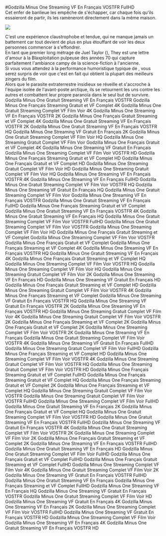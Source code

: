 #Godzilla Minus One Streaming VF En Français VOSTFR FullHD  
Cet enfer de banlieue les empêche de s'échapper, car chaque fois qu'ils essaieront de partir, ils les ramèneront directement dans la même maison.  
  
[![](https://i.imgur.com/qSNzIqt.png)](https://movie.rssnews.media/ckYgmUIbx.php)  
  
C'est une expérience claustrophobe et tendue, qui ne manque jamais un battement car tout devient de plus en plus étouffant de voir les deux personnes commencer à s'effondrer.  
En tant que premier long métrage de Juel Taylor (), They  est une lettre d'amour à la Blaxploitation pulpeuse des années 70 qui capture parfaitement l'ambiance campy de la science-fiction à l'ancienne.  
Si vous vous attendez à la performance humoristique typique de , vous serez surpris de voir que c'est en fait  qui obtient la plupart des meilleurs zingers du film.  
Alors que le parasite extraterrestre insidieux se réveille et s'accroche à l'équipe isolée de l'avant-poste arctique, ils se retournent les uns contre les autres et combattent leur propre paranoïa dans le seul but de survivre.  
Godzilla Minus One Gratuit Streaming VF En Français VOSTFR
Godzilla Minus One Français Streaming Gratuit et VF Complet 4K
Godzilla Minus One Gratuit Streaming Complet VF Film Voir 4K
Godzilla Minus One Streaming VF En Français VOSTFR 2K
Godzilla Minus One Français Gratuit Streaming et VF Complet 4K
Godzilla Minus One Gratuit Streaming VF En Français VOSTFR 2K
Godzilla Minus One Gratuit Streaming VF En Français VOSTFR HQ
Godzilla Minus One Streaming VF Gratuit En Français 2K
Godzilla Minus One Gratuit Streaming Complet VF Film Voir HQ
Godzilla Minus One Streaming Gratuit Complet VF Film Voir
Godzilla Minus One Français Gratuit et VF Complet 4K
Godzilla Minus One Streaming VF Gratuit En Français
Godzilla Minus One Streaming Complet VF Film Voir VOSTFR HD
Godzilla Minus One Français Streaming Gratuit et VF Complet HD
Godzilla Minus One Français Gratuit et VF Complet HD
Godzilla Minus One Streaming Gratuit Complet VF Film Voir HD
Godzilla Minus One Streaming Gratuit Complet VF Film Voir HQ
Godzilla Minus One Streaming VF En Français VOSTFR 4K
Godzilla Minus One Streaming VF En Français FullHD
Godzilla Minus One Gratuit Streaming Complet VF Film Voir VOSTFR HQ
Godzilla Minus One Streaming VF Gratuit En Français HQ
Godzilla Minus One Gratuit Streaming Complet VF Film Voir
Godzilla Minus One Streaming VF En Français VOSTFR
Godzilla Minus One Gratuit Streaming VF En Français FullHD
Godzilla Minus One Français Streaming Gratuit et VF Complet
Godzilla Minus One Gratuit Streaming VF En Français VOSTFR 4K
Godzilla Minus One Gratuit Streaming VF En Français HQ
Godzilla Minus One Gratuit Streaming Complet VF Film Voir VOSTFR FullHD
Godzilla Minus One Gratuit Streaming Complet VF Film Voir VOSTFR
Godzilla Minus One Streaming Complet VF Film Voir HD
Godzilla Minus One Français Gratuit Streaming et VF Complet
Godzilla Minus One Streaming Complet VF Film Voir VOSTFR
Godzilla Minus One Français Gratuit et VF Complet
Godzilla Minus One Français Streaming et VF Complet 4K
Godzilla Minus One Streaming VF En Français VOSTFR HQ
Godzilla Minus One Gratuit Streaming VF En Français 4K
Godzilla Minus One Français Gratuit Streaming et VF Complet HQ
Godzilla Minus One Streaming Complet VF Film Voir VOSTFR HQ
Godzilla Minus One Streaming Complet VF Film Voir HQ
Godzilla Minus One Streaming Gratuit Complet VF Film Voir 2K
Godzilla Minus One Streaming VF En Français HD
Godzilla Minus One Streaming VF Gratuit En Français HD
Godzilla Minus One Français Gratuit Streaming et VF Complet HD
Godzilla Minus One Streaming Gratuit Complet VF Film Voir VOSTFR 4K
Godzilla Minus One Français Streaming et VF Complet
Godzilla Minus One Streaming VF Gratuit En Français VOSTFR HQ
Godzilla Minus One Streaming VF Gratuit En Français VOSTFR 2K
Godzilla Minus One Streaming VF En Français VOSTFR HD
Godzilla Minus One Streaming Gratuit Complet VF Film Voir 4K
Godzilla Minus One Streaming Gratuit Complet VF Film Voir VOSTFR 2K
Godzilla Minus One Français Streaming et VF Complet 2K
Godzilla Minus One Français Gratuit et VF Complet 2K
Godzilla Minus One Streaming Complet VF Film Voir VOSTFR 2K
Godzilla Minus One Streaming VF En Français
Godzilla Minus One Gratuit Streaming Complet VF Film Voir VOSTFR 4K
Godzilla Minus One Streaming VF Gratuit En Français FullHD
Godzilla Minus One Streaming Gratuit Complet VF Film Voir FullHD
Godzilla Minus One Français Streaming et VF Complet HD
Godzilla Minus One Streaming Complet VF Film Voir VOSTFR 4K
Godzilla Minus One Streaming Gratuit Complet VF Film Voir VOSTFR HQ
Godzilla Minus One Streaming Gratuit Complet VF Film Voir VOSTFR HD
Godzilla Minus One Français Streaming Gratuit et VF Complet FullHD
Godzilla Minus One Français Streaming Gratuit et VF Complet HQ
Godzilla Minus One Français Streaming Gratuit et VF Complet 2K
Godzilla Minus One Français Streaming et VF Complet HQ
Godzilla Minus One Streaming Gratuit Complet VF Film Voir VOSTFR
Godzilla Minus One Streaming Gratuit Complet VF Film Voir VOSTFR FullHD
Godzilla Minus One Streaming Complet VF Film Voir FullHD
Godzilla Minus One Gratuit Streaming VF En Français 2K
Godzilla Minus One Français Gratuit et VF Complet HQ
Godzilla Minus One Gratuit Streaming Complet VF Film Voir VOSTFR HD
Godzilla Minus One Gratuit Streaming VF En Français VOSTFR FullHD
Godzilla Minus One Streaming VF Gratuit En Français VOSTFR 4K
Godzilla Minus One Gratuit Streaming Complet VF Film Voir VOSTFR 2K
Godzilla Minus One Streaming Complet VF Film Voir 2K
Godzilla Minus One Français Gratuit Streaming et VF Complet 2K
Godzilla Minus One Streaming VF En Français VOSTFR FullHD
Godzilla Minus One Gratuit Streaming VF En Français HD
Godzilla Minus One Gratuit Streaming Complet VF Film Voir FullHD
Godzilla Minus One Français Gratuit et VF Complet FullHD
Godzilla Minus One Français Gratuit Streaming et VF Complet FullHD
Godzilla Minus One Streaming Complet VF Film Voir 4K
Godzilla Minus One Gratuit Streaming Complet VF Film Voir 2K
Godzilla Minus One Streaming VF Gratuit En Français VOSTFR FullHD
Godzilla Minus One Gratuit Streaming VF En Français
Godzilla Minus One Français Streaming et VF Complet FullHD
Godzilla Minus One Streaming VF En Français HQ
Godzilla Minus One Streaming VF Gratuit En Français VOSTFR
Godzilla Minus One Gratuit Streaming Complet VF Film Voir HD
Godzilla Minus One Streaming VF Gratuit En Français 4K
Godzilla Minus One Streaming VF En Français 2K
Godzilla Minus One Streaming Complet VF Film Voir VOSTFR FullHD
Godzilla Minus One Streaming VF Gratuit En Français VOSTFR HD
Godzilla Minus One Streaming Complet VF Film Voir
Godzilla Minus One Streaming VF En Français 4K
Godzilla Minus One Gratuit Streaming VF En Français VOSTFR HD